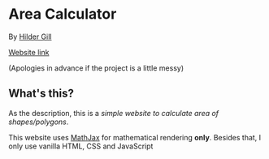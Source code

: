 # Area Calculator

By [Hilder Gill](https://github.com/hildergill)

[Website link](https://github.com/hildergill/area-calculator)



(Apologies in advance if the project is a little messy)

## What's this?

As the description, this is a *simple website to calculate area of shapes/polygons*.

This website uses [MathJax](https://www.mathjax.org/) for mathematical rendering **only**. Besides that, I only use vanilla HTML, CSS and JavaScript